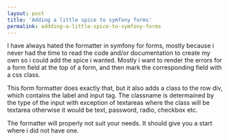```yaml
---
layout: post
title: 'Adding a little spice to symfony forms'
permalink: addding-a-little-spice-to-symfony-forms
---
```


I have always hated the formatter in symfony for forms, mostly because i never had the time to read
the code and/or documentation to create my own so i could add the spice i wanted. Mostly i want to
render the errors for a form field at the top of a form, and then mark the corresponding field
with a css class.

This form formatter does exactly that, but it also adds a class to the row div, which contains the
label and input tag. The classname is determained by the type of the input with exception of
textareas where the class will be textarea otherwise it would be text, password, radio, checkbox etc.

The formatter will properly not suit your needs. It should give you a start where i did not have one.

<script src="http://gist.github.com/284036.js"></script>
